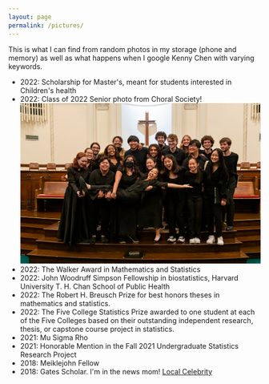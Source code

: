 ```yaml
---
layout: page
permalink: /pictures/
---
```


This is what I can find from random photos in my storage (phone and memory) as well as what happens when I google Kenny Chen with varying keywords.

* 2022: Scholarship for Master's, meant for students interested in Children's health	
* 2022: Class of 2022 Senior photo from Choral Society! <img src="/assets/images/Choir Tour_02.png" alt="My Logo" style="max-width: 100%; height: auto;" />
* 2022: The Walker Award in Mathematics and Statistics
* 2022: John Woodruff Simpson Fellowship in biostatistics, Harvard University T. H. Chan School of Public Health
* 2022: The Robert H. Breusch Prize for best honors theses in mathematics and statistics.
* 2022: The Five College Statistics Prize awarded to one student at each of the Five Colleges based on their outstanding independent research, thesis, or capstone course project in statistics.
* 2021: Mu Sigma Rho
* 2021: Honorable Mention in the Fall 2021 Undergraduate Statistics Research Project  
* 2018: Meiklejohn Fellow
* 2018: Gates Scholar. I'm in the news mom! <a href="https://www.tri-cityherald.com/news/local/article212663874.html" target="_blank" rel="noopener">Local Celebrity</a>




